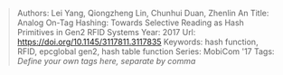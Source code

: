 > Authors: Lei Yang, Qiongzheng Lin, Chunhui Duan, Zhenlin An
> Title: Analog On-Tag Hashing: Towards Selective Reading as Hash Primitives in Gen2 RFID Systems
> Year: 2017
> Url: https://doi.org/10.1145/3117811.3117835
> Keywords: hash function, RFID, epcglobal gen2, hash table function
> Series: MobiCom '17
> Tags: *Define your own tags here, separate by comma*